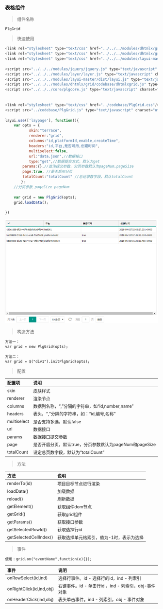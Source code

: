 ### 表格组件

> 组件名称

```
PlgGrid
```

> 快速使用

```js
<link rel="stylesheet" type="text/css" href="../../../modules/dhtmlx/grid/codebase/dhtmlxgrid.css"/>
<link rel="stylesheet" type="text/css" href="../../../modules/dhtmlx/grid/skins/web/dhtmlxgrid.css"/>
<link rel="stylesheet" type="text/css" href="../../../modules/layui-master/dist/css/layui.css"/>

<script src="../../../modules/jquery/jquery.js" type="text/javascript" charset="utf-8"></script>
<script src="../../../modules/layer/layer.js" type="text/javascript" charset="utf-8"></script>
<script src="../../../modules/layui-master/dist/layui.js" type="text/javascript" charset="utf-8"></script>
<script src="../../../modules/dhtmlx/grid/codebase/dhtmlxgrid.js" type="text/javascript" charset="utf-8"></script>
<script src="../../../core/plgcore.js" type="text/javascript" charset="utf-8"></script>


<link rel="stylesheet" type="text/css" href="../codebase/PlgGrid.css"/>
<script src="../codebase/PlgGrid.js" type="text/javascript" charset="utf-8"></script>

layui.use(['laypage'], function(){
    var opts = {
           skin:"terrace",
           renderer:"grid",
           columns:"id,platformId,enable,createTime",
           headers:"id,平台,是否可用,创建时间",
           multiselect:false,
           url:"data.json",//数据接口
           type:"get",//数据提交方式，默认为get
        params:{},//查询提交参数，分页参数默认为pageNum,pageSize
        page:true, //是否启用分页
        totalCount:"totalCount" //总记录数字段，默认totalCount
　　    };
    //分页参数 pageSize pageNum

    var grid = new PlgGrid(opts);    
    grid.loadData();

})
```

![](/assets/table1.png)

> 构造方法

```
方法一：
var grid = new PlgGrid(opts);

方法二：
var grid = $("div1").initPlgGrid(opts);
```

> 配置

| 配置项 | 说明 |
| :--- | :--- |
| skin | 皮肤样式 |
| renderer | 渲染节点 |
| columns | 数据列名称，“,”分隔的字符串，如“id,number,name” |
| headers | 表头，“,”分隔的字符串，如：“id,编号,名称” |
| multiselect | 是否支持多选，默认false |
| url | 数据接口 |
| params | 数据接口提交参数 |
| page | 是否开启分页，默认true，分页参数默认为pageNum和pageSize |
| totalCount | 设定总页数字段，默认为“totalCount” |

> 方法

| 方法 | 说明 |
| :--- | :--- |
| renderTo\(id\) | 项目目标节点进行渲染 |
| loadData\(\) | 加载数据 |
| reload\(\) | 刷新数据 |
| getElement\(\) | 获取组件dom节点 |
| getGrid\(\) | 获取grid组件 |
| getParams\(\) | 获取接口参数 |
| getSelectedRowId\(\) | 获取选择行id |
| getSelectedCellIndex\(\) | 获取选择单元格索引，值为-1时，表示为选择 |

> 事件

```
使用：grid.on("eventName",function(e){});
```

| 事件 | 说明 |
| :--- | :--- |
| onRowSelect\(id,ind\) | 选择行事件。id - 选择行的id，ind - 列索引 |
| onRightClick\(id,ind,obj\) | 右键事件。id - 单击行id ，ind - 列索引，obj-事件对象 |
| onHeaderClick\(ind,obj\) | 表头单击事件。ind - 列索引，obj - 事件对象 |



